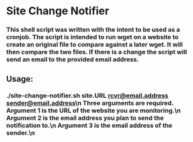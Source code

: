 # Site Change Notifier
### This shell script was written with the intent to be used as a cronjob.  The script is intended to run wget on a website to create an original file to compare against a later wget.  It will then compare the two files.  If there is a change the script will send an email to the provided email address.
## Usage:
### ./site-change-notifier.sh site.URL rcvr@email.address sender@email.address\n Three arguments are required.  Argument 1 is the URL of the website you are monitoring.\n  Argument 2 is the email address you plan to send the notification to.\n Argument 3 is the email address of the sender.\n
